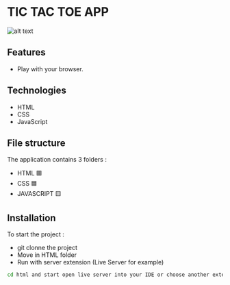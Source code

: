 # TIC TAC TOE APP

![alt text](https://github.com/Dramane-dev/tic-tac-toe/blob/master/ScreenApp.png?raw=true)


## Features
 
- Play with your browser.

## Technologies

- HTML
- CSS 
- JavaScript 


## File structure

The application contains 3 folders :

- HTML        🟥
- CSS         🟦
- JAVASCRIPT  🟨


## Installation

To start the project :

- git clonne the project 
- Move in HTML folder
- Run with server extension (Live Server for example)

```bash
cd html and start open live server into your IDE or choose another extension.
```
